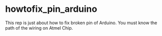 # howtofix_pin_arduino
This rep is just about how to fix broken pin of Arduino. You must know the path of the wiring on Atmel Chip.
